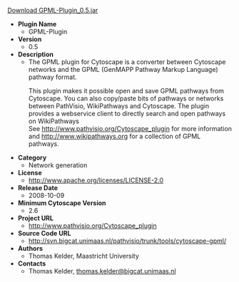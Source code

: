 <a href="GPML-Plugin_0.5.jar">Download GPML-Plugin_0.5.jar</a>

* __Plugin Name__
  * GPML-Plugin
* __Version__
  * 0.5
* __Description__
  * The GPML plugin for Cytoscape is a converter between Cytoscape networks and the GPML (GenMAPP Pathway Markup Language) pathway format.<p>This plugin makes it possible open and save GPML pathways from Cytoscape. You can also copy/paste bits of pathways or networks between PathVisio, WikiPathways and Cytoscape. The plugin provides a webservice client to directly search and open pathways on WikiPathways<br>See http://www.pathvisio.org/Cytoscape_plugin for more information and http://www.wikipathways.org for a collection of GPML pathways.
* __Category__
  * Network generation
* __License__
  * http://www.apache.org/licenses/LICENSE-2.0
* __Release Date__
  * 2008-10-09
* __Minimum Cytoscape Version__
  * 2.6
* __Project URL__
  * http://www.pathvisio.org/Cytoscape_plugin
* __Source Code URL__
  * http://svn.bigcat.unimaas.nl/pathvisio/trunk/tools/cytoscape-gpml/
* __Authors__
  * Thomas Kelder, Maastricht University
* __Contacts__
  * Thomas Kelder, thomas.kelder@bigcat.unimaas.nl

